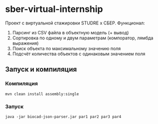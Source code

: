 # sber-virtual-internship
Проект с виртуальной стажировки STUDRE x СБЕР. Функционал:
1. Парсинг из CSV файла в объектную модель (+ вывод)
2. Сортировка по одному и двум параметрам (компоратор, лямбда выражения)
3. Поиск объекта по максимальному значению поля
4. Подсчёт количества объектов с одинаковым значением поля

## Запуск и компиляция
###  Компиляция
```
mvn clean install assembly:single
```

### Запуск
```
java -jar biocad-json-parser.jar par1 par2 par3 par4
```
